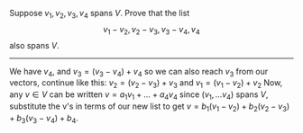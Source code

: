Suppose $v_{1}, v_{2}, v_{3}, v_{4}$ spans $V$. Prove that the list
$$
v_{1}-v_{2}, v_{2}-v_{3}, v_{3}-v_{4}, v_{4}
$$
also spans $V$.

---

We have $v_4$, and $v_3 = (v_3 - v_4) + v_4$ so we can also reach $v_3$ from our vectors, continue like this: $v_2 = (v_2 - v_3) + v_3$ and $v_1 = (v_1 - v_2) + v_2$
Now, any $v \in V$ can be written $v = a_1 v_1 + \dots + a_4v_4$ since $(v_1, \dots v_4)$ spans $V$, substitute the v's in terms of our new list to get $v = b_1 (v_1 - v_2) + b_2(v_2-v_3) + b_3(v_3-v_4) + b_4$.

